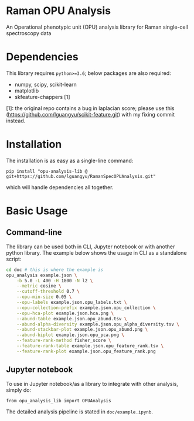 # Raman OPU Analysis

An Operational phenotypic unit (OPU) analysis library for Raman single-cell
spectroscopy data

# Dependencies

This library requires `python>=3.6`; below packages are also required:

* numpy, scipy, scikit-learn
* matplotlib
* skfeature-chappers [1]

[1]: the original repo contains a bug in laplacian score; please use this
(https://github.com/lguangyu/scikit-feature.git) with my fixing commit instead.


# Installation

The installation is as easy as a single-line command:

```
pip install "opu-analysis-lib @ git+https://github.com/lguangyu/RamanSpecOPUAnalysis.git"
```

which will handle dependencies all together.


# Basic Usage

## Command-line

The library can be used both in CLI, Jupyter notebook or with another python
library. The example below shows the usage in CLI as a standalone script:

```bash
cd doc # this is where the example is
opu_analysis example.json \
	-b 5.0 -L 400 -H 1800 -N l2 \
	--metric cosine \
	--cutoff-threshold 0.7 \
	--opu-min-size 0.05 \
	--opu-labels example.json.opu_labels.txt \
	--opu-collection-prefix example.json.opu_collection \
	--opu-hca-plot example.json.hca.png \
	--abund-table example.json.opu_abund.tsv \
	--abund-alpha-diversity example.json.opu_alpha_diversity.tsv \
	--abund-stackbar-plot example.json.opu_abund.png \
	--abund-biplot example.json.opu_pca.png \
	--feature-rank-method fisher_score \
	--feature-rank-table example.json.opu_feature_rank.tsv \
	--feature-rank-plot example.json.opu_feature_rank.png
```

## Jupyter notebook

To use in Jupyter notebook/as a library to integrate with other analysis, simply
do:

```
from opu_analysis_lib import OPUAnalysis
```

The detailed analysis pipeline is stated in `doc/example.ipynb`.
